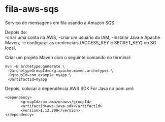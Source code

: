 # fila-aws-sqs
Serviço de mensagens em fila usando a Amazon SQS.

Depois de: <br>
-criar uma conta na AWS,
-criar um usuário do IAM,
-instalar Java e Apache Maven,
-e configurar as credenciais (ACCESS_KEY e SECRET_KEY) no SO local,

Criar um projeto Maven com o seguinte comando no terminal:
```
mvn -B archetype:generate \
 -DarchetypeGroupId=org.apache.maven.archetypes \
 -DgroupId=com.example.myapp \
 -DartifactId=myapp
 ```
 
 Depois, colocar a dependência AWS SDK For Java no pom.xml:
 
 ```
<dependency>
    	<groupId>com.amazonaws</groupId>
    	<artifactId>aws-java-sdk</artifactId>
    	<version>1.12.209</version>
</dependency>
```
